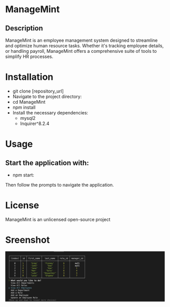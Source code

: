 # ManageMint
## Description
ManageMint is an employee management system designed to streamline and optimize human resource tasks. Whether it's tracking employee details, or handling payroll, ManageMint offers a comprehensive suite of tools to simplify HR processes.

# Installation

- git clone [repository_url]
- Navigate to the project directory:
- cd ManageMint
- npm install
- Install the necessary dependencies:
    - mysql2
    - Inquirer^8.2.4

# Usage

## Start the application with:
- npm start:

Then follow the prompts to navigate the application.


# License
ManageMint is an unlicensed open-source project

# Sreenshot 

![screenshot](/screenshots/Screenshot%202023-09-17%20at%205.52.09%20PM.png)
